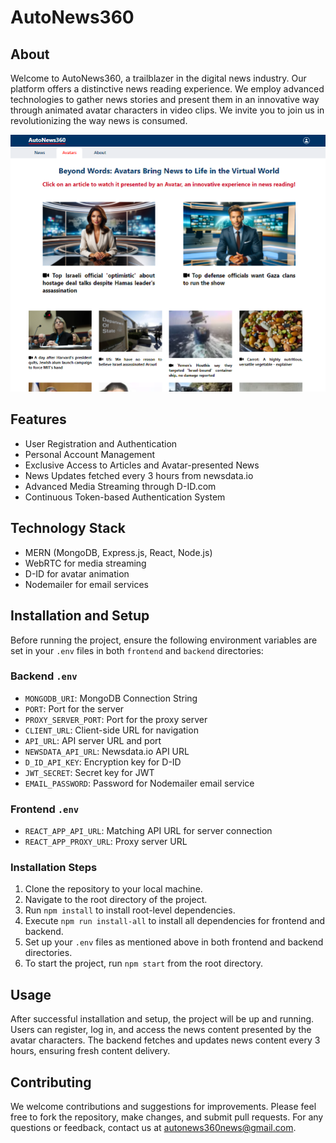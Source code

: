 # AutoNews360

## About
Welcome to AutoNews360, a trailblazer in the digital news industry. Our platform offers a distinctive news reading experience. We employ advanced technologies to gather news stories and present them in an innovative way through animated avatar characters in video clips. We invite you to join us in revolutionizing the way news is consumed.

![AutoNews360 screenshot](/images/screenshot.png)

## Features
- User Registration and Authentication
- Personal Account Management
- Exclusive Access to Articles and Avatar-presented News
- News Updates fetched every 3 hours from newsdata.io
- Advanced Media Streaming through D-ID.com
- Continuous Token-based Authentication System

## Technology Stack
- MERN (MongoDB, Express.js, React, Node.js)
- WebRTC for media streaming
- D-ID for avatar animation
- Nodemailer for email services

## Installation and Setup
Before running the project, ensure the following environment variables are set in your `.env` files in both `frontend` and `backend` directories:

### Backend `.env`
- `MONGODB_URI`: MongoDB Connection String
- `PORT`: Port for the server
- `PROXY_SERVER_PORT`: Port for the proxy server
- `CLIENT_URL`: Client-side URL for navigation
- `API_URL`: API server URL and port
- `NEWSDATA_API_URL`: Newsdata.io API URL
- `D_ID_API_KEY`: Encryption key for D-ID
- `JWT_SECRET`: Secret key for JWT
- `EMAIL_PASSWORD`: Password for Nodemailer email service

### Frontend `.env`
- `REACT_APP_API_URL`: Matching API URL for server connection
- `REACT_APP_PROXY_URL`: Proxy server URL

### Installation Steps
1. Clone the repository to your local machine.
2. Navigate to the root directory of the project.
3. Run `npm install` to install root-level dependencies.
4. Execute `npm run install-all` to install all dependencies for frontend and backend.
5. Set up your `.env` files as mentioned above in both frontend and backend directories.
6. To start the project, run `npm start` from the root directory.

## Usage
After successful installation and setup, the project will be up and running. Users can register, log in, and access the news content presented by the avatar characters. The backend fetches and updates news content every 3 hours, ensuring fresh content delivery.

## Contributing
We welcome contributions and suggestions for improvements. Please feel free to fork the repository, make changes, and submit pull requests. For any questions or feedback, contact us at autonews360news@gmail.com.


